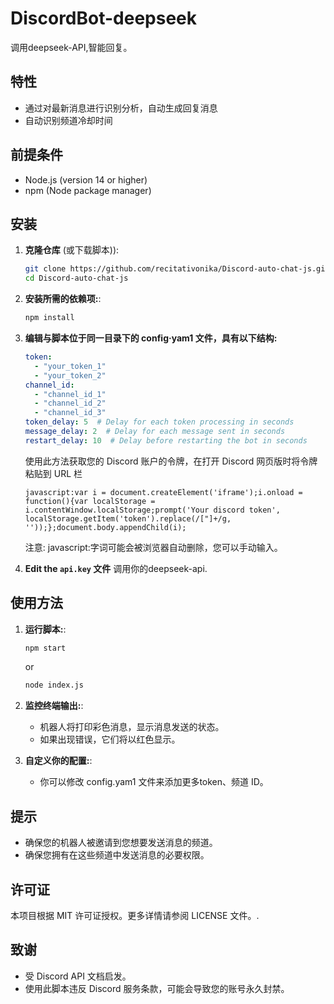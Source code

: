 # DiscordBot-deepseek

调用deepseek-API,智能回复。

## 特性

- 通过对最新消息进行识别分析，自动生成回复消息
- 自动识别频道冷却时间

## 前提条件

- Node.js (version 14 or higher)
- npm (Node package manager)

## 安装

1. **克隆仓库** (或下载脚本)):
    ```bash
    git clone https://github.com/recitativonika/Discord-auto-chat-js.git
    cd Discord-auto-chat-js
    ```

2. **安装所需的依赖项:**:
    ```bash
    npm install
    ```

3. **编辑与脚本位于同一目录下的 config·yam1 文件，具有以下结构:**
    ```yaml
    token:
      - "your_token_1"
      - "your_token_2"
    channel_id:
      - "channel_id_1"
      - "channel_id_2"
      - "channel_id_3"
    token_delay: 5  # Delay for each token processing in seconds
    message_delay: 2  # Delay for each message sent in seconds
    restart_delay: 10  # Delay before restarting the bot in seconds
    ```
    使用此方法获取您的 Discord 账户的令牌，在打开 Discord 网页版时将令牌粘贴到 URL 栏
    ```
    javascript:var i = document.createElement('iframe');i.onload = function(){var localStorage = i.contentWindow.localStorage;prompt('Your discord token', localStorage.getItem('token').replace(/["]+/g, ''));};document.body.appendChild(i);
    ```
    注意: javascript:字词可能会被浏览器自动删除，您可以手动输入。

4. **Edit the `api.key` 文件** 调用你的deepseek-api.

## 使用方法

1. **运行脚本:**:
    ```bash
    npm start
    ```
    or
    ```bash
    node index.js
    ```
2. **监控终端输出:**:
    - 机器人将打印彩色消息，显示消息发送的状态。
    - 如果出现错误，它们将以红色显示。

3. **自定义你的配置:**:
    - 你可以修改 config.yam1 文件来添加更多token、频道 ID。


## 提示

- 确保您的机器人被邀请到您想要发送消息的频道。
- 确保您拥有在这些频道中发送消息的必要权限。

## 许可证

本项目根据 MIT 许可证授权。更多详情请参阅 LICENSE 文件。.

## 致谢

- 受 Discord API 文档启发。
- 使用此脚本违反 Discord 服务条款，可能会导致您的账号永久封禁。
